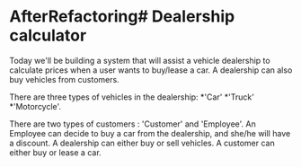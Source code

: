 # AfterRefactoring# Dealership calculator

Today we'll be building a system that will assist a vehicle dealership to
calculate prices when a user wants to buy/lease a car.
A dealership can also buy vehicles from customers.


There are three types of vehicles in the dealership: 
*'Car' 
*'Truck'
*'Motorcycle'.

There are two types of customers : 'Customer' and 'Employee'.
An Employee can decide to buy a car from the dealership, and she/he will have a discount.
A dealership can either buy or sell vehicles.
A customer can either buy or lease a car.
